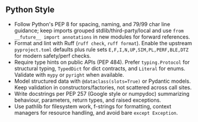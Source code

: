 ## Python Style
- Follow Python's PEP 8 for spacing, naming, and 79/99 char line guidance; keep imports grouped stdlib/third-party/local and use `from __future__ import annotations` in new modules for forward references.
- Format and lint with Ruff (`ruff check`, `ruff format`). Enable the upstream `pyproject.toml` defaults plus rule sets `E,F,I,N,UP,SIM,PL,PERF,BLE,DTZ` for modern safety/perf checks.
- Require type hints on public APIs (PEP 484). Prefer `typing.Protocol` for structural typing, `TypedDict` for dict contracts, and `Literal` for enums. Validate with `mypy` or `pyright` when available.
- Model structured data with `@dataclass(slots=True)` or Pydantic models. Keep validation in constructors/factories, not scattered across call sites.
- Write docstrings per PEP 257 (Google style or numpydoc) summarizing behaviour, parameters, return types, and raised exceptions.
- Use pathlib for filesystem work, f-strings for formatting, context managers for resource handling, and avoid bare `except Exception`.

